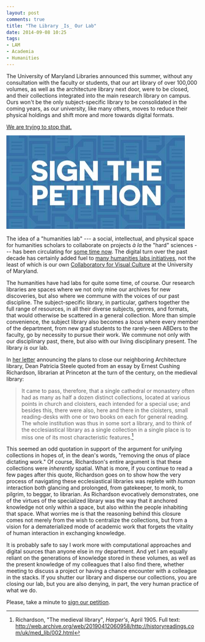 ```yaml
---
layout: post
comments: true
title: "The Library _Is_ Our Lab"
date: 2014-09-08 10:25
tags:
- LAM
- Academia
- Humanities
---
```


The University of Maryland Libraries announced this summer, without any consultation with the faculty or students, that our art library of over 100,000 volumes, as well as the architecture library next door, were to be closed, and their collections integrated into the main research library on campus.
Ours won't be the only subject-specific library to be consolidated in the coming years, as our university, like many others, moves to reduce their physical holdings and shift more and more towards digital formats.

[We are trying to stop that.][petition]

[![Sign the petition to save the University of Maryland Art Library](/assets/images/petition.png)][petition]

The idea of a "humanities lab" --- a social, intellectual, and physical space for humanities scholars to collaborate on projects *à la* the "hard" sciences --- has been circulating for [some time now][humanitieslabs].
The digital turn over the past decade has certainly added fuel to [many humanities labs initiatives][hlabsearch], not the least of which is our own [Collaboratory for Visual Culture][Collaboratory] at the University of Maryland.

The humanities have had labs for quite some time, of course.
Our research libraries are spaces where we not only mine our archives for new discoveries, but also where we commune with the voices of our past discipline.
The subject-specific library, in particular, gathers together the full range of resources, in all their diverse subjects, genres, and formats, that would otherwise be scattered in a general collection.
More than simple convenience, the subject library also becomes a *locus* where every member of the department, from new grad students to the rarely-seen ABDers to the faculty, go by necessity to pursue their work.
We commune not only with our disciplinary past, there, but also with our living disciplinary present.
The library *is* our lab.

In [her letter](http://www.scribd.com/doc/235556221/Cronrath-Steele) announcing the plans to close our neighboring Architecture library, Dean Patricia Steele quoted from an essay by Ernest Cushing Richardson, librarian at Princeton at the turn of the century, on the medieval library:

>It came to pass, therefore, that a single cathedral or monastery often had as many as half a dozen distinct collections, located at various points in church and cloisters, each intended for a special use; and besides this, there were also, here and there in the cloisters, small reading-desks with one or two books on each for general reading. The whole institution was thus in some sort a library, and to think of the ecclesiastical library as a single collection in a single place is to miss one of its most characteristic features.[^1]

This seemed an odd quotation in support of the argument for unifying collections in hopes of, in the dean's words, "removing the onus of place dictating work."
Of course, Richardson's entire argument is that these collections were *inherently* spatial.
What is more, if you continue to read a few pages after this quote, Richardson goes on to show how the very process of navigating these ecclesiastical libraries was replete with *human* interaction both glancing and prolonged, from gatekeeper, to monk, to pilgrim, to beggar, to librarian.
As Richardson evocatively demonstrates, one of the virtues of the specialized library was the way that it anchored knowledge not only within a space, but also within the people inhabiting that space.
What worries me is that the reasoning behind this closure comes not merely from the wish to centralize the collections, but from a vision for a dematerialized mode of academic work that forgets the vitality of human interaction in exchanging knowledge.

It is probably safe to say I work more with computational approaches and digital sources than anyone else in my department.
And yet I am equally reliant on the generations of knowledge stored in these volumes, as well as the present knowledge of my colleagues that I also find there, whether meeting to discuss a project or having a chance encounter with a colleague in the stacks.
If you shutter our library and disperse our collections, you are closing our lab, but you are also denying, in part, the very human practice of what we do.

Please, take a minute to [sign our petition][petition].

[^1]: Richardson, "The medieval library", *Harper's*, April 1905. Full text: <http://web.archive.org/web/20190412060958/http://historyreadings.com/uk/med_lib/002.html>

[humanitieslabs]: https://www.insidehighered.com/views/2005/10/26/

[hlabsearch]: https://www.google.com/search?q=humanities+lab

[petition]: http://web.archive.org/web/20160722065747/http://petitions.moveon.org/sign/save-the-university-of-1

[Collaboratory]: http://michellesmithcollaboratory.umd.edu
